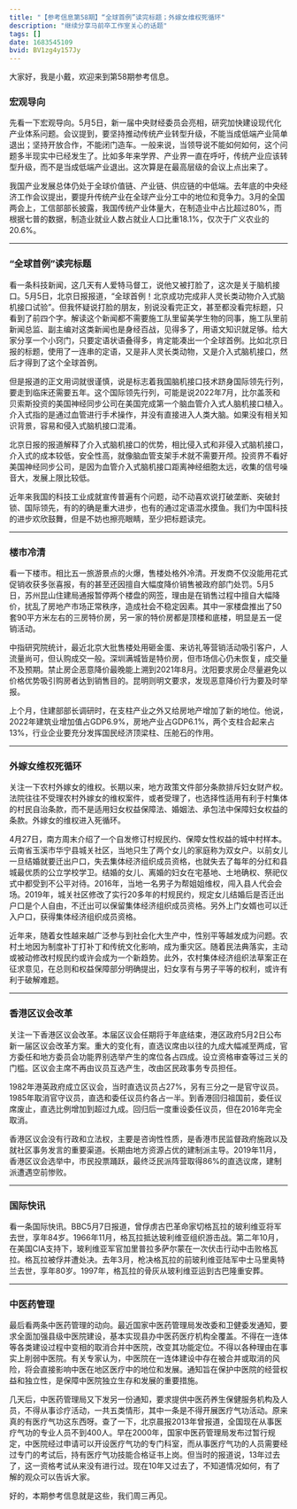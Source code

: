 ```yaml
---
title: "【参考信息第58期】“全球首例”读完标题；外嫁女维权死循环"
description: "继续分享马前卒工作室关心的话题"
tags: []
date: 1683545109
bvid: BV1zg4y157Jy
---
```

大家好，我是小戴，欢迎来到第58期参考信息。

### 宏观导向

先看一下宏观导向。5月5日，新一届中央财经委员会亮相，研究加快建设现代化产业体系问题。会议提到，要坚持推动传统产业转型升级，不能当成低端产业简单退出；坚持开放合作，不能闭门造车。一般来说，当领导说不能如何如何，这个问题多半现实中已经发生了。比如多年来学界、产业界一直在呼吁，传统产业应该转型升级，而不是当成低端产业退出。这次算是在最高层级的会议上点出来了。

我国产业发展总体仍处于全球价值链、产业链、供应链的中低端。去年底的中央经济工作会议提出，要提升传统产业在全球产业分工中的地位和竞争力。3月的全国两会上，工信部部长披露，我国传统产业体量大，在制造业中占比超过80%，而根据七普的数据，制造业就业人数占就业人口比重18.1%，仅次于广义农业的20.6%。

---

### “全球首例”读完标题

看一条科技新闻，这几天有人爱特马督工，说他又被打脸了，这次是关于脑机接口。5月5日，北京日报报道，“全球首例！北京成功完成非人灵长类动物介入式脑机接口试验”。但我怀疑说打脸的朋友，别说没看完正文，甚至都没看完标题，只看到了前四个字。解读这个新闻都不需要施工队里留美学生物的同事，施工队里前新闻总监、副主编对这类新闻也是身经百战，见得多了，用语文知识就足够。给大家分享一个小窍门，只要定语状语叠得多，肯定能凑出一个全球首例。比如北京日报的标题，使用了一连串的定语，又是非人灵长类动物，又是介入式脑机接口，然后才得到了这个全球首例。

但是报道的正文用词就很谨慎，说是标志着我国脑机接口技术跻身国际领先行列，要走到临床还需要五年。这个国际领先行列，可能是说2022年7月，比尔盖茨和贝索斯投资的美国神经同步公司在美国完成第一个脑血管介入式人脑机接口植入。介入式指的是通过血管进行手术操作，并没有直接进入人类大脑。如果没有相关知识背景，容易和侵入式脑机接口混淆。

北京日报的报道解释了介入式脑机接口的优势，相比侵入式和非侵入式脑机接口，介入式的成本较低，安全性高，就像脑血管支架手术就不需要开颅。投资界不看好美国神经同步公司，是因为血管介入式脑机接口距离神经细胞太远，收集的信号噪音大，发展上限比较低。

近年来我国的科技工业成就宣传普遍有个问题，动不动喜欢说打破垄断、突破封锁、国际领先，有的的确是重大进步，也有的通过定语混水摸鱼。我们为中国科技的进步欢欣鼓舞，但是不妨也擦亮眼睛，至少把标题读完。

---

### 楼市冷清

看一下楼市。相比五一旅游景点的火爆，售楼处格外冷清。开发商不仅没能用花式促销收获多张喜报，有的甚至还因擅自大幅度降价销售被政府部门处罚。5月5日，苏州昆山住建局通报暂停两个楼盘的网签，理由是在销售过程中擅自大幅降价，扰乱了房地产市场正常秩序，造成社会不稳定因素。其中一家楼盘推出了50套90平方米左右的三房特价房，另一家的特价房都是顶楼和底楼，明显是五一促销活动。

中指研究院统计，最近北京大批售楼处用砸金蛋、来访礼等营销活动吸引客户，人流量尚可，但认购成交一般。深圳满城皆是特价房，但市场信心仍未恢复，成交量不及预期。禁止房企恶意降价最晚能上溯到2021年8月。沈阳要求房企尽量避免以价格优势吸引购房者达到销售目的。昆明则明文要求，发现恶意降价行为要及时举报。

上个月，住建部部长调研时，在支柱产业之外又给房地产增加了新的地位。他说，2022年建筑业增加值占GDP6.9%，房地产业占GDP6.1%，两个支柱合起来占13%，行业企业要充分发挥国民经济顶梁柱、压舱石的作用。

---

### 外嫁女维权死循环

关注一下农村外嫁女的维权。长期以来，地方政策文件部分条款排斥妇女财产权。法院往往不受理农村外嫁女的维权案件，或者受理了，也选择性适用有利于村集体的村民自治条款，而不是适用妇女权益保障法、婚姻法、承包法中保障妇女权益的条款。外嫁女的维权进入死循环。

4月27日，南方周末介绍了一个自发修订村规民约、保障女性权益的城中村样本。云南省玉溪市华宁县城关社区，当地只生了两个女儿的家庭称为双女户。以前女儿一旦结婚就要迁出户口，失去集体经济组织成员资格，也就失去了每年的分红和县城最优质的公立学校学卫。结婚的女儿、离婚的妇女在宅基地、土地确权、祭祀仪式中都受到不公平对待。2016年，当地一名男子为帮姐姐维权，闯入县人代会会场。2019年，城关社区修改了实行20多年的村规民约，规定女儿结婚后是否迁出户口是个人自由，不迁出可以保留集体经济组织成员资格。另外上门女婿也可以迁入户口，获得集体经济组织成员资格。

近年来，随着女性越来越广泛参与到社会化大生产中，性别平等越发成为问题。农村土地因为制度补丁打补丁和传统文化影响，成为重灾区。随着民法典落实，主动或被动修改村规民约或许会成为一个新趋势。此外，农村集体经济组织法草案正在征求意见，在总则和权益保障部分明确提出，妇女享有与男子平等的权利，或许有利于破解难题。

---

### 香港区议会改革

关注一下香港区议会改革。本届区议会任期将于年底结束，港区政府5月2日公布新一届区议会改革方案。重大的变化有，直选议席由以往的九成大幅减至两成，官方委任和地方委员会功能界别选举产生的席位各占四成。设立资格审查等过三关的门槛。区议会主席不再由议员互选产生，改由区民政事务专员担任。

1982年港英政府成立区议会，当时直选议员占27%，另有三分之一是官守议员。1985年取消官守议员，直选和委任议员约各占一半。到香港回归祖国前，委任议席废止，直选比例增加到超过九成。回归后一度重设委任议员，但在2016年完全取消。

香港区议会没有行政和立法权，主要是咨询性性质，是香港市民监督政府施政以及就社区事务发言的重要渠道。长期由地方资源占优的建制派主导。2019年11月，香港区议会选举中，市民投票踊跃，最终泛民派阵营取得86%的直选议席，建制派遭遇空前惨败。

---

### 国际快讯

看一条国际快讯。BBC5月7日报道，曾俘虏古巴革命家切格瓦拉的玻利维亚将军去世，享年84岁。1966年11月，格瓦拉抵达玻利维亚组织游击战。第二年10月，在美国CIA支持下，玻利维亚军官加里普拉多萨尔蒙在一次伏击行动中击败格瓦拉。格瓦拉被俘并遭处决。去年3月，枪决格瓦拉的前玻利维亚陆军中士马里奥特兰去世，享年80岁。1997年，格瓦拉的骨灰从玻利维亚运到古巴隆重安葬。

---

### 中医药管理

最后看两条中医药管理的动向。最近国家中医药管理局发改委和卫健委发通知，要求全面加强县级中医院建设，基本实现县办中医药医疗机构全覆盖。不得在一连体等各类建设过程中变相的取消合并中医院，改变其功能定位。不得以各种理由在事实上削弱中医院。有关专家认为，中医院在一连体建设中存在被合并或取消的风险，将会直接影响中医在地区医疗中的地位和发展。通知旨在保护中医院的经营权益和独立性，是保障中医院独立生存和发展的重要措施。

几天后，中医药管理局又下发另一份通知，要求提供中医药养生保健服务机构及人员，不得从事诊疗活动，一共五类情形，其中一条是不得开展医疗气功活动。原来真的有医疗气功这东西呀。查了一下，北京晨报2013年曾报道，全国现在从事医疗气功的专业人员不到400人。早在2000年，国家中医药管理局发布过暂行规定，中医院经过申请可以开设医疗气功的专门科室，而从事医疗气功的人员需要经过专门的考试后，持有医疗气功技能合格证书上岗。但当时的报道说，13年过去了，这一资格考试从来没有进行过。现在10年又过去了，不知道情况如何，有了解的观众可以告诉大家。

好的，本期参考信息就是这些，我们周三再见。

